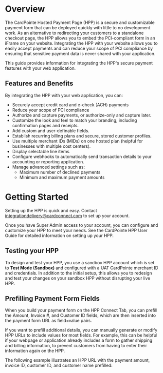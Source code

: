 # Overview

The CardPointe Hosted Payment Page (HPP) is a secure and customizable payment form that can be deployed quickly with little to no development work. As an alternative to redirecting your customers to a standalone checkout page, the HPP allows you to embed the PCI-compliant form in an iFrame on your website. Integrating the HPP with your website allows you to easily accept payments and can reduce your scope of PCI compliance by ensuring that sensitive payment data is never shared with your application.

This guide provides information for integrating the HPP's secure payment features with your web application.

## Features and Benefits

By integrating the HPP with your web application, you can:

- Securely accept credit card and e-check (ACH) payments
- Reduce your scope of PCI compliance
- Authorize and capture payments, or authorize-only and capture later. 
- Customize the look and feel to match your branding, including confirmation pages and receipts.
- Add custom and user-definable fields.
- Establish recurring billing plans and secure, stored customer profiles.
- Use multiple merchant IDs (MIDs) on one hosted plan (helpful for businesses with multiple cost centers).
- Display selectable line items.
- Configure webhooks to automatically send transaction details to your accounting or reporting application.
- Manage advanced settings such as:
    - Maximum number of declined payments
    - Minimum and maximum payment amounts

# Getting Started

Setting up the HPP is quick and easy. Contact integrationdelivery@cardconnect.com to set up your account. 

Once you have Super Admin access to your account, you can configure and customize your HPP to meet your needs. See the CardPointe HPP User Guide for detailed information on setting up your HPP.

## Testing your HPP

To design and test your HPP, you use a sandbox HPP account which is set to **Test Mode (Sandbox)** and configured with a UAT CardPointe merchant ID and credentials. In addition to the initial setup, this allows you to redesign and test your changes on your sandbox HPP without disrupting your live HPP.

## Prefilling Payment Form Fields

When you build your payment form on the HPP Connect Tab, you can prefill the Amount, Invoice #, and Customer ID fields, which are then inserted into the payment form URL as field=value pairs.  

If you want to prefill additional details, you can manually generate or modify HPP URLs to include values for most fields. For example, this can be helpful if your webpage or application already includes a form to gather shipping and billing information, to prevent customers from having to enter their information again on the HPP.

The following example illustrates an HPP URL with the payment amount, invoice ID, customer ID, and customer name  prefilled:

